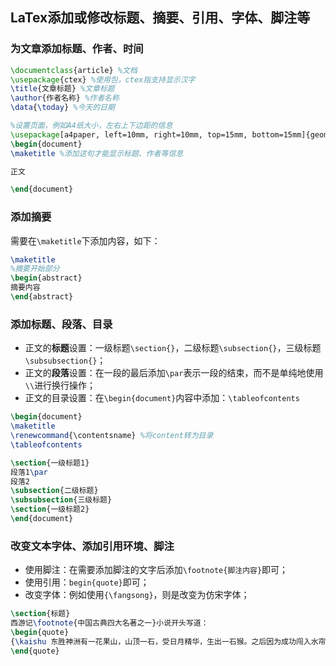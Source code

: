## LaTex添加或修改标题、摘要、引用、字体、脚注等

### 为文章添加标题、作者、时间

```latex
\documentclass{article} %文档
\usepackage{ctex} %使用包，ctex指支持显示汉字
\title{文章标题} %文章标题
\author{作者名称} %作者名称
\data{\today} %今天的日期

%设置页面，例如A4纸大小，左右上下边距的信息
\usepackage[a4paper, left=10mm, right=10mm, top=15mm, bottom=15mm]{geometry}
\begin{document}
\maketitle %添加这句才能显示标题、作者等信息

正文

\end{document}
```

### 添加摘要

需要在`\maketitle`下添加内容，如下：

```latex
\maketitle
%摘要开始部分
\begin{abstract}
摘要内容
\end{abstract}
```

### 添加标题、段落、目录

* 正文的**标题**设置：一级标题`\section{}`，二级标题`\subsection{}`，三级标题`\subsubsection{}`；
* 正文的**段落**设置：在一段的最后添加`\par`表示一段的结束，而不是单纯地使用`\\`进行换行操作；
* 正文的目录设置：在`\begin{document}`内容中添加：`\tableofcontents`

```latex
\begin{document}
\maketitle
\renewcommand{\contentsname} %将content转为目录
\tableofcontents

\section{一级标题1}
段落1\par
段落2
\subsection{二级标题}
\subsubsection{三级标题}
\section{一级标题2}
\end{document}
```

### 改变文本字体、添加引用环境、脚注

* 使用脚注：在需要添加脚注的文字后添加`\footnote{脚注内容}`即可；
* 使用引用：`begin{quote}`即可；
* 改变字体：例如使用`{\fangsong}`，则是改变为仿宋字体；

```latex
\section{标题}
西游记\footnote{中国古典四大名著之一}小说开头写道：
\begin{quote}
{\kaishu 东胜神洲有一花果山，山顶一石，受日月精华，生出一石猴。之后因为成功闯入水帘洞，被花果山诸猴拜为“美猴王”。}
\end{quote}
```





















